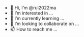 - 👋 Hi, I’m @rul2022ma
- 👀 I’m interested in ...
- 🌱 I’m currently learning ...
- 💞️ I’m looking to collaborate on ...
- 📫 How to reach me ...

<!---
rul2022ma/rul2022ma is a ✨ special ✨ repository because its `README.md` (this file) appears on your GitHub profile.
You can click the Preview link to take a look at your changes.
--->
